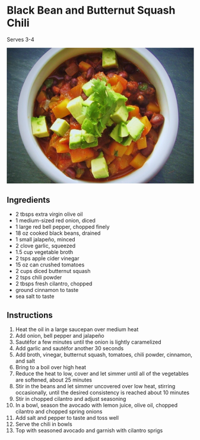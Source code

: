 # Black Bean and Butternut Squash Chili

Serves 3-4

![Black bean and butternut squash chili](./assets/Black-beans-squash-chili.png)

## Ingredients

- 2 tbsps extra virgin olive oil
- 1 medium-sized red onion, diced
- 1 large red bell pepper, chopped finely
- 18 oz cooked black beans, drained
- 1 small jalapeño, minced
- 2 clove garlic, squeezed
- 1.5 cup vegetable broth
- 2 tsps apple cider vinegar
- 15 oz can crushed tomatoes
- 2 cups diced butternut squash
- 2 tsps chili powder
- 2 tbsps fresh cilantro, chopped
- ground cinnamon to taste
- sea salt to taste

## Instructions

1. Heat the oil in a large saucepan over medium heat
2. Add onion, bell pepper and jalapeño
3. Sautéfor a few minutes until the onion is lightly caramelized
4. Add garlic and sautéfor another 30 seconds
5. Add broth, vinegar, butternut squash, tomatoes, chili powder, cinnamon, and salt
6. Bring to a boil over high heat
7. Reduce the heat to low, cover and let simmer until all of the vegetables are softened, about 25 minutes
8. Stir in the beans and let simmer uncovered over low heat, stirring occasionally, until the desired consistency is reached about 10 minutes
9. Stir in chopped cilantro and adjust seasoning
10. In a bowl, season the avocado with
lemon juice, olive oil, chopped cilantro and chopped spring onions
11. Add salt and pepper to taste and toss well
12. Serve the chili in bowls
13. Top with seasoned avocado and garnish with cilantro sprigs
